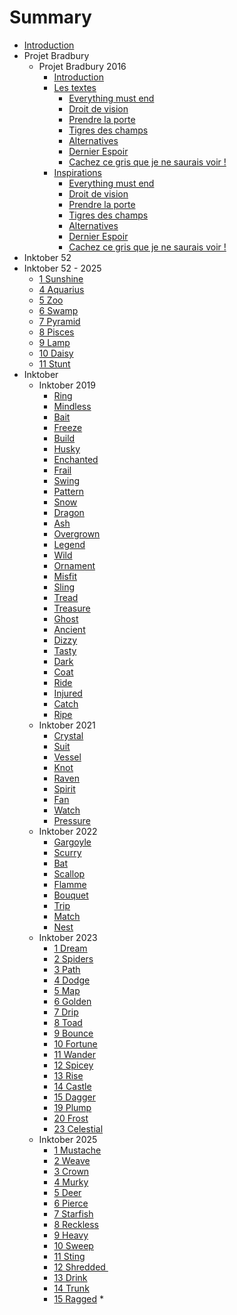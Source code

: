 # Summary

* [Introduction][1]
* Projet Bradbury
  * Projet Bradbury 2016
	* [Introduction][2]
	* [Les textes][3]
	   *  [Everything must end][4]
	   *  [Droit de vision][5]
	   *  [Prendre la porte][6]
	   *  [Tigres des champs][7]
	   *  [Alternatives][8]
	   *  [Dernier Espoir][9]
	   *  [Cachez ce gris que je ne saurais voir !][10]
	* [Inspirations][11]
	   *  [Everything must end][12]
	   *  [Droit de vision][13]
	   *  [Prendre la porte][14]
	   *  [Tigres des champs][15]
	   *  [Alternatives][16]
	   *  [Dernier Espoir][17]
	   *  [Cachez ce gris que je ne saurais voir !][18]
* Inktober 52
* Inktober 52 - 2025
	* [1 Sunshine][19]
	* [4 Aquarius][20]
	* [5 Zoo][21]
	* [6 Swamp][22]
	* [7 Pyramid][23]
	* [8 Pisces][24]
	* [9 Lamp][25]
	* [10 Daisy][26]
	* [11 Stunt][27]
* Inktober
  * Inktober 2019
	* [Ring][28]
	* [Mindless][29]
	* [Bait][30]
	* [Freeze][31]
	* [Build][32]
	* [Husky][33]
	* [Enchanted][34]
	* [Frail][35]
	* [Swing][36]
	* [Pattern][37]
	* [Snow][38]
	* [Dragon][39]
	* [Ash][40]
	* [Overgrown][41]
	* [Legend][42]
	* [Wild][43]
	* [Ornament][44]
	* [Misfit][45]
	* [Sling][46]
	* [Tread][47]
	* [Treasure][48]
	* [Ghost][49]
	* [Ancient][50]
	* [Dizzy][51]
	* [Tasty][52]
	* [Dark][53]
	* [Coat][54]
	* [Ride][55]
	* [Injured][56]
	* [Catch][57]
	* [Ripe][58]
  * Inktober 2021
	* [Crystal][59]
	* [Suit][60]
	* [Vessel][61]
	* [Knot][62]
	* [Raven][63]
	* [Spirit][64]
	* [Fan][65]
	* [Watch][66]
	* [Pressure][67]
  * Inktober 2022
	* [Gargoyle][68]
	* [Scurry][69]
	* [Bat][70]
	* [Scallop][71]
	* [Flamme][72]
	* [Bouquet][73]
	* [Trip][74]
	* [Match][75]
	* [Nest][76]
  * Inktober 2023
	* [1 Dream][77]
	* [2 Spiders][78]
	* [3 Path][79]
	* [4 Dodge][80]
	* [5 Map][81]
	* [6 Golden][82]
	* [7 Drip][83]
	* [8 Toad][84]
	* [9 Bounce][85]
	* [10 Fortune][86]
	* [11 Wander][87]
	* [12 Spicey][88]
	* [13 Rise][89]
	* [14 Castle][90]
	* [15 Dagger][91]
	* [19 Plump][92]
	* [20 Frost][93]
	* [23 Celestial][94]
  * Inktober 2025
	* [1 Mustache][95]
	* [2 Weave][96]
	* [3 Crown][97]
	* [4 Murky][98]
	* [5 Deer][99]
	* [6 Pierce][100]
	* [7 Starfish][101]
	* [8 Reckless][102]
	*  [9 Heavy][103]
	*  [10 Sweep][104]
	*  [11 Sting][105]
	*  [12 Shredded ][106]
	*  [13 Drink][107]
	*  [14 Trunk][108]
	*   [15 Ragged][109]
	\* 

[1]:	README.md
[2]:	projet_bradbury/2016/README.md
[3]:	projet_bradbury/2016/textes/textes.md
[4]:	projet_bradbury/2016/textes/everything_must_end.md
[5]:	projet_bradbury/2016/textes/droit_de_vision.md
[6]:	projet_bradbury/2016/textes/prendre_la_porte.md
[7]:	projet_bradbury/2016/textes/tigres_des_champs.md
[8]:	projet_bradbury/2016/textes/alternatives.md
[9]:	projet_bradbury/2016/textes/dernier_espoir.md
[10]:	projet_bradbury/2016/textes/gris.md
[11]:	projet_bradbury/2016/explications_textes/inspirations.md
[12]:	projet_bradbury/2016/explications_textes/everything_must_end.md
[13]:	projet_bradbury/2016/explications_textes/droit_de_vision.md
[14]:	projet_bradbury/2016/explications_textes/prendre_la_porte.md
[15]:	projet_bradbury/2016/explications_textes/tigres_des_champs.md
[16]:	projet_bradbury/2016/explications_textes/alternatives.md
[17]:	projet_bradbury/2016/explications_textes/dernier_espoir.md
[18]:	projet_bradbury/2016/explications_textes/gris.md
[19]:	inktober_52/2025/Sunshine.md
[20]:	inktober_52/2025/Aquarius.md
[21]:	inktober_52/2025/Zoo.md
[22]:	inktober_52/2025/Swamp.md
[23]:	inktober_52/2025/Pyramid.md
[24]:	inktober_52/2025/Pisces.md
[25]:	inktober_52/2025/Lamp.md
[26]:	inktober_52/2025/Daisy.md
[27]:	inktober_52/2025/Stunt.md
[28]:	inktober/2019/ring.md
[29]:	inktober/2019/mindless.md
[30]:	inktober/2019/bait.md
[31]:	inktober/2019/freeze.md
[32]:	inktober/2019/build.md
[33]:	inktober/2019/husky.md
[34]:	inktober/2019/enchanted.md
[35]:	inktober/2019/frail.md
[36]:	inktober/2019/swing.md
[37]:	inktober/2019/pattern.md
[38]:	inktober/2019/snow.md
[39]:	inktober/2019/dragon.md
[40]:	inktober/2019/ash.md
[41]:	inktober/2019/overgrown.md
[42]:	inktober/2019/legend.md
[43]:	inktober/2019/wild.md
[44]:	inktober/2019/ornament.md
[45]:	inktober/2019/misfit.md
[46]:	inktober/2019/sling.md
[47]:	inktober/2019/tread.md
[48]:	inktober/2019/treasure.md
[49]:	inktober/2019/ghost.md
[50]:	inktober/2019/ancient.md
[51]:	inktober/2019/dizzy.md
[52]:	inktober/2019/tasty.md
[53]:	inktober/2019/dark.md
[54]:	inktober/2019/coat.md
[55]:	inktober/2019/ride.md
[56]:	inktober/2019/injured.md
[57]:	inktober/2019/catch.md
[58]:	inktober/2019/ripe.md
[59]:	inktober/2021/crystal.md
[60]:	inktober/2021/suit.md
[61]:	inktober/2021/vessel.md
[62]:	inktober/2021/knot.md
[63]:	inktober/2021/raven.md
[64]:	inktober/2021/spirit.md
[65]:	inktober/2021/fan.md
[66]:	inktober/2021/watch.md
[67]:	inktober/2021/pressure.md
[68]:	inktober/2022/gargoyle.md
[69]:	inktober/2022/scurry.md
[70]:	inktober/2022/bat.md
[71]:	inktober/2022/scallop.md
[72]:	inktober/2022/flamme.md
[73]:	inktober/2022/bouquet.md
[74]:	inktober/2022/trip.md
[75]:	inktober/2022/match.md
[76]:	inktober/2022/nest.md
[77]:	inktober/2023/dream.md
[78]:	inktober/2023/spiders.md
[79]:	inktober/2023/path.md
[80]:	inktober/2023/dodge.md
[81]:	inktober/2023/map.md
[82]:	inktober/2023/golden.md
[83]:	inktober/2023/drip.md
[84]:	inktober/2023/toad.md
[85]:	inktober/2023/bounce.md
[86]:	inktober/2023/fortune.md
[87]:	inktober/2023/wander.md
[88]:	inktober/2023/spicey.md
[89]:	inktober/2023/rise.md
[90]:	inktober/2023/castle.md
[91]:	inktober/2023/dagger.md
[92]:	inktober/2023/plump.md
[93]:	inktober/2023/frost.md
[94]:	inktober/2023/celestial.md
[95]:	inktober/2025/Mustache.md
[96]:	inktober/2025/Weave.md
[97]:	inktober/2025/Crown.md
[98]:	inktober/2025/Murky.md
[99]:	inktober/2025/Deer.md
[100]:	inktober/2025/Pierce.md
[101]:	inktober/2025/Starfish.md
[102]:	inktober/2025/Reckless.md
[103]:	inktober/2025/Heavy.md
[104]:	inktober/2025/Sweep.md
[105]:	inktober/2025/Sting.md
[106]:	inktober/2025/Shredded.md
[107]:	inktober/2025/Drink.md
[108]:	inktober/2025/Trunk.md
[109]:	inktober/2025/Ragged.md